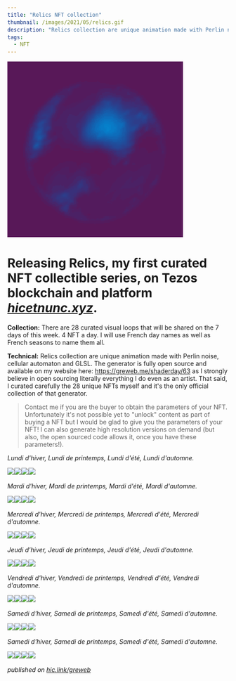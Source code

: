 ```yaml
---
title: "Relics NFT collection"
thumbnail: /images/2021/05/relics.gif
description: "Relics collection are unique animation made with Perlin noise, cellular automaton and GLSL."
tags:
  - NFT
---
```


<img width="400" src="/images/2021/05/relics.gif" />

# Releasing **Relics**, my first curated NFT collectible series, on Tezos blockchain and platform [_hicetnunc.xyz_](https://hic.link/greweb).

**Collection:** There are 28 curated visual loops that will be shared on the 7 days of this week. 4 NFT a day. I will use French day names as well as French seasons to name them all.

**Technical:** Relics collection are unique animation made with Perlin noise, cellular automaton and GLSL. The generator is fully open source and available on my website here: https://greweb.me/shaderday/63 as I strongly believe in open sourcing literally everything I do even as an artist. That said, I curated carefully the 28 unique NFTs myself and it's the only official collection of that generator.

> Contact me if you are the buyer to obtain the parameters of your NFT. Unfortunately it's not possible yet to "unlock" content as part of buying a NFT but I would be glad to give you the parameters of your NFT! I can also generate high resolution versions on demand (but also, the open sourced code allows it, once you have these parameters!).

_Lundi d'hiver, Lundi de printemps, Lundi d'été, Lundi d'automne._

<a href="https://www.hicetnunc.xyz/objkt/61391"><img src="https://cloudflare-ipfs.com/ipfs/QmSbZ7iK1S2aDKtTM4HLkzjZrMCwgyDhNbqum8kQTfF44N" width="25%"/></a><a href="https://www.hicetnunc.xyz/objkt/61403"><img src="https://cloudflare-ipfs.com/ipfs/QmbGrg2mckEbz5u6ShuQi5SbRcUKkEiY9S8irExUiJLizS" width="25%"/></a><a href="https://www.hicetnunc.xyz/objkt/61410"><img src="https://cloudflare-ipfs.com/ipfs/QmZSQduPnXvmWvFo8JdC3WrxjzU9MbaKGD2JtywtWRq6C8" width="25%"/></a><a href="https://www.hicetnunc.xyz/objkt/61413"><img src="https://cloudflare-ipfs.com/ipfs/Qmb2qS5Vp7YPfW5KqqgEm4aFqeTaGv2RXb81j1mG9dcLqL" width="25%"/></a>

_Mardi d'hiver, Mardi de printemps, Mardi d'été, Mardi d'automne._

<a href="https://www.hicetnunc.xyz/objkt/63131"><img src="https://cloudflare-ipfs.com/ipfs/QmQHcBZ18wYDMq2B2i7AfQFC1e5CJytgsYxYzuanJ8Zxuy" width="25%"/></a><a href="https://www.hicetnunc.xyz/objkt/63126"><img src="https://cloudflare-ipfs.com/ipfs/QmZRfP9fNKWRizNzHEiB4yHFPTSAuij53XJzXdeqz2qqNu" width="25%"/></a><a href="https://www.hicetnunc.xyz/objkt/62848"><img src="https://cloudflare-ipfs.com/ipfs/QmT4xPg39PyVDEYGSi1BRce62jJnt2w8SmCDxEYJaZ47cQ" width="25%"/></a><a href="https://www.hicetnunc.xyz/objkt/62839"><img src="https://cloudflare-ipfs.com/ipfs/QmXrWE4csSkPXYRg3BqhFmKVCzbXGDtNLRkku6Gc2PCY2Y" width="25%"/></a>

_Mercredi d'hiver, Mercredi de printemps, Mercredi d'été, Mercredi d'automne._

<a href="https://www.hicetnunc.xyz/objkt/64885"><img src="https://cloudflare-ipfs.com/ipfs/QmcwpMrbg3n3iNo1TgQUS5LarKwFwz6kK9wexkc38ybRgT" width="25%"/></a><a href="https://www.hicetnunc.xyz/objkt/64874"><img src="https://cloudflare-ipfs.com/ipfs/QmeDzVu5G1wLJxEsDXJXtdiJpMWAiRDfJnRgx16VmGH96X" width="25%"/></a><a href="https://www.hicetnunc.xyz/objkt/64863"><img src="https://cloudflare-ipfs.com/ipfs/QmZuJcvNG2T7sCn959CWEuHZxi1C2Nr5H5JzbV6Sp5Pz3p" width="25%"/></a><a href="https://www.hicetnunc.xyz/objkt/64852"><img src="https://cloudflare-ipfs.com/ipfs/Qmcomh1sD8L6wewENSWnqLT4akpRwrDpgABy8viu68b9Ua" width="25%"/></a>

_Jeudi d'hiver, Jeudi de printemps, Jeudi d'été, Jeudi d'automne._

<a href="https://www.hicetnunc.xyz/objkt/66703"><img src="https://cloudflare-ipfs.com/ipfs/QmRe8RwPjLhatKbSMV5YGf3TDBKdB8W7xVnM8zQzNqe3dM" width="25%"/></a><a href="https://www.hicetnunc.xyz/objkt/66686"><img src="https://cloudflare-ipfs.com/ipfs/QmNpPhofb4eJJq7YCDpjba8t3fNFQkY8W9ryM2iSreWkwB" width="25%"/></a><a href="https://www.hicetnunc.xyz/objkt/66683"><img src="https://cloudflare-ipfs.com/ipfs/QmRN9L8PhKmfb4uM2LsFb2C2Gxa3YHZ7KQFZsSbSAUAMZ6" width="25%"/></a><a href="https://www.hicetnunc.xyz/objkt/66674"><img src="https://cloudflare-ipfs.com/ipfs/QmXh2RAdgP841oJWdyMtBSQ78XnYQwHzEkTF8qze6hnbCn" width="25%"/></a>

_Vendredi d'hiver, Vendredi de printemps, Vendredi d'été, Vendredi d'automne._

<a href="https://www.hicetnunc.xyz/objkt/68578"><img src="https://cloudflare-ipfs.com/ipfs/QmTXdtycdrp4v6UWymCeDJCamxHqUdHdy99XfK7vmVqqtx" width="25%"/></a><a href="https://www.hicetnunc.xyz/objkt/68575"><img src="https://cloudflare-ipfs.com/ipfs/QmVyxcykCS8f1vpriReyedAfdP1M9wHq8pwyKtWtoUgXRb" width="25%"/></a><a href="https://www.hicetnunc.xyz/objkt/68572"><img src="https://cloudflare-ipfs.com/ipfs/QmY1HcgrX7S5wxaYxRoFuxUWEdG6W6gAApDpzc1oYHSUDt" width="25%"/></a><a href="https://www.hicetnunc.xyz/objkt/68522"><img src="https://cloudflare-ipfs.com/ipfs/QmSc8Q5ozk8nhLvzF6jry613WDhvFX6PjbqnKbyb97smhy" width="25%"/></a>

_Samedi d'hiver, Samedi de printemps, Samedi d'été, Samedi d'automne._

<a href="https://www.hicetnunc.xyz/objkt/68282"><img src="https://cloudflare-ipfs.com/ipfs/QmasrfTskgzSj48gG62xFyWvXrJXWznyPakMB7GtYwgcY3" width="25%"/></a><a href="https://www.hicetnunc.xyz/objkt/69280"><img src="https://cloudflare-ipfs.com/ipfs/QmdvFEWzkbK2yPNSNURPNNJTkGf55MoDfboXboCvYwVUob" width="25%"/></a><a href="https://www.hicetnunc.xyz/objkt/69276"><img src="https://cloudflare-ipfs.com/ipfs/QmZhD4pwmRB43CN7hXKouGHMgCdwuFfnBweJfNBeSJeTBt" width="25%"/></a><a href="https://www.hicetnunc.xyz/objkt/69275"><img src="https://cloudflare-ipfs.com/ipfs/QmdgVW9CnMY1P6o41EEaiwsJMDQdgxhPzo4xmrV8YLLJ66" width="25%"/></a>

_Samedi d'hiver, Samedi de printemps, Samedi d'été, Samedi d'automne._

<a href="https://www.hicetnunc.xyz/objkt/70994"><img src="https://cloudflare-ipfs.com/ipfs/QmbTE4QGptyHGYsyemttEXSDoydapMuBiT94kooD3zLHc9" width="25%"/></a><a href="https://www.hicetnunc.xyz/objkt/70991"><img src="https://cloudflare-ipfs.com/ipfs/QmXMUCZmptV4MyXJ8zUMM9ZoAfmWMLCTr5toPH99YLo6LY" width="25%"/></a><a href="https://www.hicetnunc.xyz/objkt/70973"><img src="https://cloudflare-ipfs.com/ipfs/QmfVNN6bfzhsEK5fx45DwQTQ6hMrbASxgGzQnSgTwJEbJd" width="25%"/></a><a href="https://www.hicetnunc.xyz/objkt/70967"><img src="https://cloudflare-ipfs.com/ipfs/QmU1VEYV7zyyN3LhES4mgAm8qdgjgvDERDRqu7GJnKtVQL" width="25%"/></a>

_published on [hic.link/greweb](https://hic.link/greweb)_
